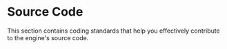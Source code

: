 <!-- import DocCardList from '@theme/DocCardList' -->

# Source Code

This section contains coding standards that help you effectively contribute to the engine's source code.

<!-- <DocCardList /> -->
